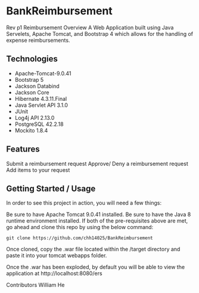 # BankReimbursement
Rev p1 Reimbursement
Overview
A Web Application built using Java Servelets, Apache Tomcat, and Bootstrap 4 which allows for the handling of expense reimbursements.

## Technologies
- Apache-Tomcat-9.0.41
- Bootstrap 5
- Jackson Databind
- Jackson Core
- Hibernate 4.3.11.Final
- Java Servlet API 3.1.0
- JUnit
- Log4j API 2.13.0
- PostgreSQL 42.2.18
- Mockito 1.8.4

## Features
Submit a reimbursement request
Approve/ Deny a reimbursement request
Add items to your request

## Getting Started / Usage
In order to see this project in action, you will need a few things:

Be sure to have Apache Tomcat 9.0.41 installed.
Be sure to have the Java 8 runtime environment installed.
If both of the pre-requisites above are met, go ahead and clone this repo by using the below command:

    git clone https://github.com/chh14025/BankReimbursement
Once cloned, copy the .war file located within the /target directory and paste it into your tomcat webapps folder.

Once the .war has been exploded, by default you will be able to view the application at http://localhost:8080/ers

Contributors
William He
